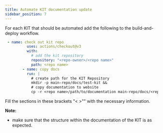 ```yaml
---
title: Automate KIT documentation update
sidebar_position: 7
---
```


For each KIT that should be automated add the following to the build-and-deploy workflow.

```yaml
 - name: check out kit repo
          uses: actions/checkout@v3
          with: 
            # add the kit repository
            repository: "<repo-owner>/<repo name>"
            path: <repo name>
        - name: copy docs
          run: |
            # create path for the KIT Repository
            mkdir -p main-repo/docs/test-kit &&
            # copy documentation to website
            cp -r <repo name>/path/to/documentation main-repo/docs/<repo name>
```

Fill the sections in these brackets "< >"" with the necessary information.

**Note:**

- make sure that the structure within the documentation of the KIT is as expected.
